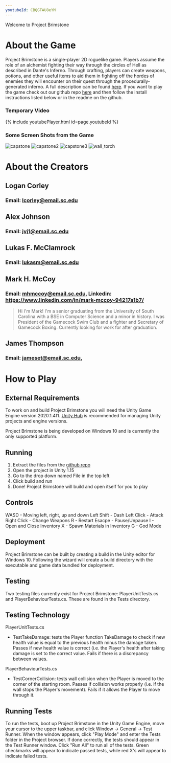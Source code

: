 ```yaml
---
youtubeId: CBQGTAU8eYM
---
```


Welcome to Project Brimstone 

# About the Game

Project Brimstone is a single-player 2D roguelike game. Players assume the role of an
alchemist fighting their way through the circles of Hell as described in Dante's Inferno. Through crafting, players
can create weapons, potions, and other useful items to aid them in fighting off
the hordes of enemies they will encounter on their quest through the procedurally-generated
inferno. A full description can be found [here](https://github.com/SCCapstone/RogueGames/wiki/Project-Description).
If you want to play the game check out our github repo [here](https://github.com/SCCapstone/RogueGames) and then 
follow the install instructions listed below or in the readme on the github.

### Temporary Video

{% include youtubePlayer.html id=page.youtubeId %}


### Some Screen Shots from the Game
![capstone](https://user-images.githubusercontent.com/55214323/115335533-61d73b00-a16b-11eb-8ed8-603df1e7033c.PNG)
![capstone2](https://user-images.githubusercontent.com/55214323/115335675-a367e600-a16b-11eb-887f-88ff84a04ae5.PNG)
![capstone3](https://user-images.githubusercontent.com/55214323/115335679-a662d680-a16b-11eb-92bf-c48bca84f4e7.PNG)
![wall_torch](https://user-images.githubusercontent.com/55214323/115336101-7d8f1100-a16c-11eb-9eb2-097ec3e0f438.png)




# About the Creators
## Logan Corley
###   Email: lcorley@email.sc.edu
## Alex Johnson
###   Email: jvj1@email.sc.edu
## Lukas F. McClamrock
###   Email: lukasm@email.sc.edu
## Mark H. McCoy
###   Email: mhmccoy@email.sc.edu, Linkedin: https://www.linkedin.com/in/mark-mccoy-94217a1b7/
>  Hi I'm Mark! I'm a senior graduating from the University of South Carolina with a BSE in Computer Science and a minor 
>  in history. I was President of the Gamecock Swim Club and a fighter and Secretary of Gamecock Boxing. Currently looking for
>  work for after graduation.
 
## James Thompson
###   Email: jameset@email.sc.edu, 





# How to Play

## External Requirements

To work on and build Project Brimstone you will need the Unity Game Engine version 2020.1.4f1.
[Unity Hub](https://unity3d.com/get-unity/download) is recommended for managing Unity projects and engine versions.

Project Brimstone is being developed on Windows 10 and is currently the only supported platform.

## Running

1. Extract the files from the [github repo](https://github.com/SCCapstone/RogueGames)
2. Open the project in Unity 1.15
3. Go to the drop down named File in the top left
4. Click build and run
5. Done! Project Brimstone will build and open itself for you to play 

## Controls 
WASD - Moving left, right, up and down
Left Shift - Dash
Left Click - Attack
Right Click - Change Weapons
R - Restart
Esacpe - Pause/Unpause
I - Open and Close Inventory
X - Spawn Materials in Inventory
G - God Mode

## Deployment

Project Brimstone can be built by creating a build in the Unity editor for Windows 10. Following
the wizard will create a build directory with the executable and game data bundled for deployment.

## Testing

Two testing files currently exist for Project Brimstone: PlayerUnitTests.cs and PlayerBehaviourTests.cs. These are 
found in the Tests directory.

## Testing Technology

PlayerUnitTests.cs
- TestTakeDamage: tests the Player function TakeDamage to check if new health value is equal to the previous health 
minus the damage taken. Passes if new health value is correct (i.e. the Player's health after taking damage is set to 
the correct value. Fails if there is a discrepancy between values.

PlayerBehaviourTests.cs
- TestCornerCollision: tests wall collision when the Player is moved to the corner of the starting room. Passes if 
collision works properly (i.e. if the wall stops the Player's movement). Fails if it allows the Player to move through it.

## Running Tests

To run the tests, boot up Project Brimstone in the Unity Game Engine, move your cursor to the upper taskbar, and click 
Window -> General -> Test Runner. When the window appears, click "Play Mode" and enter the Tests folder in the Project 
browser. If done correctly, the tests should appear in the Test Runner window. Click "Run All" to run all of the tests. 
Green checkmarks will appear to indicate passed tests, while red X's will appear to indicate failed tests.

